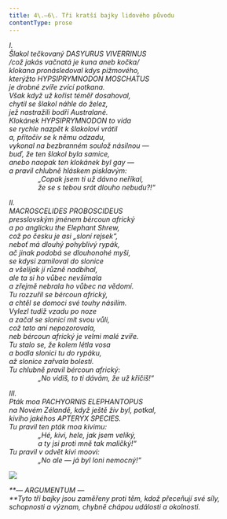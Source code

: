 ```yaml
---
title: 4\.–6\. Tři kratší bajky lidového původu
contentType: prose
---
```


<section>

_I.  
Šlakol tečkovaný DASYURUS VIVERRINUS  
/což jakás vačnatá je kuna aneb kočka/  
klokana pronásledoval kdys pižmového,  
kterýžto HYPSIPRYMNODON MOSCHATUS  
je drobné zvíře zvící potkana.  
Však když už kořist téměř dosahoval,  
chytil se šlakol náhle do želez,  
jež nastražili bodří Australané.  
Klokánek HYPSIPRYMNODON to vida  
se rychle nazpět k šlakolovi vrátil  
a, přitočiv se k němu odzadu,  
vykonal na bezbranném soulož násilnou —  
buď, že ten šlakol byla samice,  
anebo naopak ten klokánek byl gay —  
a pravil chlubně hláskem pisklavým:  
               „Copak jsem ti už dávno neříkal,  
               že se s tebou srát dlouho nebudu?!“_

</section>

<section>

_II.  
MACROSCELIDES PROBOSCIDEUS  
presslovským jménem bércoun africký  
a po anglicku the Elephant Shrew,  
což po česku je asi „sloní rejsek“,  
neboť má dlouhý pohyblivý rypák,  
ač jinak podobá se dlouhonohé myši,  
se kdysi zamiloval do slonice  
a všelijak jí různě nadbíhal,  
ale ta si ho vůbec nevšímala  
a zřejmě nebrala ho vůbec na vědomí.  
Tu rozzuřil se bércoun africký,  
a chtěl se domoci své touhy násilím.  
Vylezl tudíž vzadu po noze  
a začal se slonicí mít svou vůli,  
což tato ani nepozorovala,  
neb bércoun africký je velmi malé zvíře.  
Tu stalo se, že kolem létla vosa  
a bodla slonici tu do rypáku,  
až slonice zařvala bolestí.  
Tu chlubně pravil bércoun africký:  
               „No vidíš, to ti dávám, že už křičíš!“_

</section>

<section>

_III.  
Pták moa PACHYORNIS ELEPHANTOPUS  
na Novém Zélandě, když ještě živ byl, potkal,  
kiviho jakéhos APTERYX SPECIES.  
Tu pravil ten pták moa kivimu:  
               „Hé, kivi, hele, jak jsem veliký,  
               a ty jsi proti mně tak maličký!“  
Tu pravil v odvět kivi moovi:  
               „No ale — já byl loni nemocný!“_

  
  

![](../Images/005.jpg)

</section>

<section>

_**— ARGUMENTUM —  
**Tyto tři bajky jsou zaměřeny proti těm, kdož přeceňují své síly, schopnosti a význam, chybně chápou události a okolnosti._

</section>
